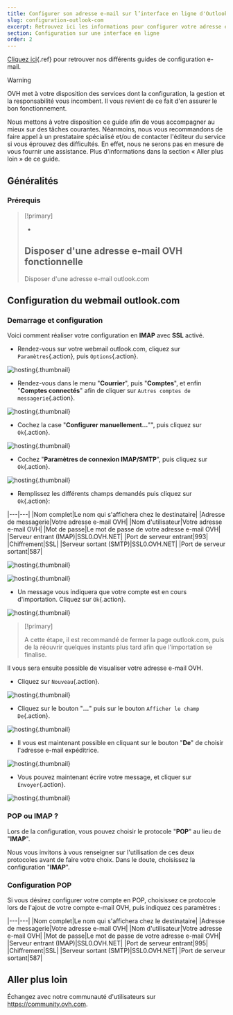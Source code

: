 ```yaml
---
title: Configurer son adresse e-mail sur l’interface en ligne d'Outlook.com
slug: configuration-outlook-com
excerpt: Retrouvez ici les informations pour configurer votre adresse e-mail sur outlook.com
section: Configuration sur une interface en ligne
order: 2
---
```


[Cliquez ici]({legacy}1474){.ref} pour retrouver nos différents guides de configuration e-mail.


> [!warning]
>
> OVH met à votre disposition des services dont la configuration, la gestion et la responsabilité vous incombent. Il vous revient de ce fait d'en assurer le bon fonctionnement.
> 
> Nous mettons à votre disposition ce guide afin de vous accompagner au mieux sur des tâches courantes. Néanmoins, nous vous recommandons de faire appel à un prestataire spécialisé et/ou de contacter l'éditeur du service si vous éprouvez des difficultés. En effet, nous ne serons pas en mesure de vous fournir une assistance. Plus d'informations dans la section « Aller plus loin » de ce guide.
> 

## Généralités

### Prérequis


> [!primary]
>
> - 
> Disposer d'une adresse e-mail OVH fonctionnelle
> - 
> Disposer d'une adresse e-mail outlook.com
> 
> 


## Configuration du webmail outlook.com

### Demarrage et configuration
Voici comment réaliser votre configuration en  **IMAP**  avec  **SSL** activé.

- Rendez-vous sur votre webmail outlook.com, cliquez sur `Paramètres`{.action}, puis `Options`{.action}.


![hosting](images/2.PNG){.thumbnail}

- Rendez-vous dans le menu "**Courrier**", puis "**Comptes**", et enfin "**Comptes connectés**" afin de cliquer sur `Autres comptes de messagerie`{.action}.


![hosting](images/3.PNG){.thumbnail}

- Cochez la case "**Configurer manuellement...**"", puis cliquez sur `Ok`{.action}.


![hosting](images/4.PNG){.thumbnail}

- Cochez "**Paramètres de connexion IMAP/SMTP**", puis cliquez sur `Ok`{.action}.


![hosting](images/5.PNG){.thumbnail}

- Remplissez les différents champs demandés puis cliquez sur `Ok`{.action}:

|---|---|
|Nom complet|Le nom qui s'affichera chez le destinataire|
|Adresse de messagerie|Votre adresse e-mail OVH|
|Nom d'utilisateur|Votre adresse e-mail OVH|
|Mot de passe|Le mot de passe de votre adresse e-mail OVH|
|Serveur entrant (IMAP)|SSL0.OVH.NET|
|Port de serveur entrant|993|
|Chiffrement|SSL|
|Serveur sortant (SMTP)|SSL0.OVH.NET|
|Port de serveur sortant|587|


![hosting](images/6.PNG){.thumbnail}


![hosting](images/7.PNG){.thumbnail}

- Un message vous indiquera que votre compte est en cours d'importation. Cliquez sur `Ok`{.action}.


![hosting](images/8.PNG){.thumbnail}



> [!primary]
>
> A cette étape, il est recommandé de fermer la page outlook.com, puis de la réouvrir quelques instants plus tard afin que l'importation se finalise.
> 

Il vous sera ensuite possible de visualiser votre adresse e-mail OVH.

- Cliquez sur `Nouveau`{.action}.


![hosting](images/10.PNG){.thumbnail}

- Cliquez sur le bouton "**...**" puis sur le bouton `Afficher le champ De`{.action}.


![hosting](images/11.PNG){.thumbnail}

- Il vous est maintenant possible en cliquant sur le bouton "**De**" de choisir l'adresse e-mail expéditrice.


![hosting](images/12.PNG){.thumbnail}

- Vous pouvez maintenant écrire votre message, et cliquer sur `Envoyer`{.action}.


![hosting](images/13.PNG){.thumbnail}


### POP ou IMAP ?
Lors de la configuration, vous pouvez choisir le protocole "**POP**" au lieu de "**IMAP**".

Nous vous invitons à vous renseigner sur l'utilisation de ces deux protocoles avant de faire votre choix. Dans le doute, choisissez la configuration "**IMAP**".


### Configuration POP
Si vous désirez configurer votre compte en POP, choisissez ce protocole lors de l'ajout de votre compte e-mail OVH, puis indiquez ces paramètres :

|---|---|
|Nom complet|Le nom qui s'affichera chez le destinataire|
|Adresse de messagerie|Votre adresse e-mail OVH|
|Nom d'utilisateur|Votre adresse e-mail OVH|
|Mot de passe|Le mot de passe de votre adresse e-mail OVH|
|Serveur entrant (IMAP)|SSL0.OVH.NET|
|Port de serveur entrant|995|
|Chiffrement|SSL|
|Serveur sortant (SMTP)|SSL0.OVH.NET|
|Port de serveur sortant|587|

## Aller plus loin

Échangez avec notre communauté d'utilisateurs sur <https://community.ovh.com>.